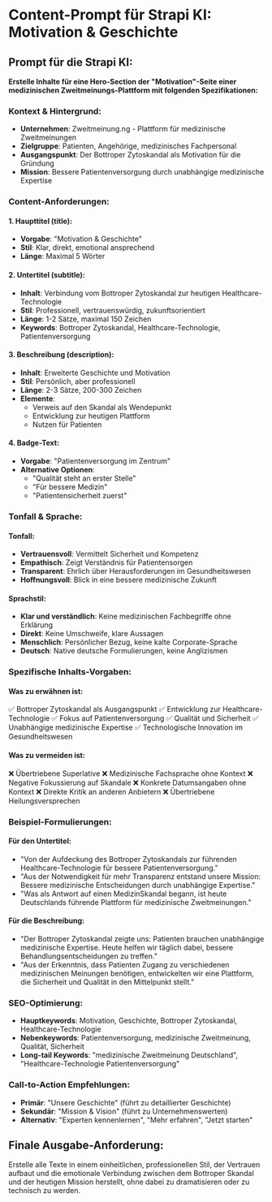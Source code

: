 # Content-Prompt für Strapi KI: Motivation & Geschichte

## Prompt für die Strapi KI:

**Erstelle Inhalte für eine Hero-Section der "Motivation"-Seite einer medizinischen Zweitmeinungs-Plattform mit folgenden Spezifikationen:**

### Kontext & Hintergrund:
- **Unternehmen**: Zweitmeinung.ng - Plattform für medizinische Zweitmeinungen
- **Zielgruppe**: Patienten, Angehörige, medizinisches Fachpersonal
- **Ausgangspunkt**: Der Bottroper Zytoskandal als Motivation für die Gründung
- **Mission**: Bessere Patientenversorgung durch unabhängige medizinische Expertise

### Content-Anforderungen:

#### 1. Haupttitel (title):
- **Vorgabe**: "Motivation & Geschichte"
- **Stil**: Klar, direkt, emotional ansprechend
- **Länge**: Maximal 5 Wörter

#### 2. Untertitel (subtitle):
- **Inhalt**: Verbindung vom Bottroper Zytoskandal zur heutigen Healthcare-Technologie
- **Stil**: Professionell, vertrauenswürdig, zukunftsorientiert
- **Länge**: 1-2 Sätze, maximal 150 Zeichen
- **Keywords**: Bottroper Zytoskandal, Healthcare-Technologie, Patientenversorgung

#### 3. Beschreibung (description):
- **Inhalt**: Erweiterte Geschichte und Motivation
- **Stil**: Persönlich, aber professionell
- **Länge**: 2-3 Sätze, 200-300 Zeichen
- **Elemente**:
  - Verweis auf den Skandal als Wendepunkt
  - Entwicklung zur heutigen Plattform
  - Nutzen für Patienten

#### 4. Badge-Text:
- **Vorgabe**: "Patientenversorgung im Zentrum"
- **Alternative Optionen**:
  - "Qualität steht an erster Stelle"
  - "Für bessere Medizin"
  - "Patientensicherheit zuerst"

### Tonfall & Sprache:

#### Tonfall:
- **Vertrauensvoll**: Vermittelt Sicherheit und Kompetenz
- **Empathisch**: Zeigt Verständnis für Patientensorgen
- **Transparent**: Ehrlich über Herausforderungen im Gesundheitswesen
- **Hoffnungsvoll**: Blick in eine bessere medizinische Zukunft

#### Sprachstil:
- **Klar und verständlich**: Keine medizinischen Fachbegriffe ohne Erklärung
- **Direkt**: Keine Umschweife, klare Aussagen
- **Menschlich**: Persönlicher Bezug, keine kalte Corporate-Sprache
- **Deutsch**: Native deutsche Formulierungen, keine Anglizismen

### Spezifische Inhalts-Vorgaben:

#### Was zu erwähnen ist:
✅ Bottroper Zytoskandal als Ausgangspunkt
✅ Entwicklung zur Healthcare-Technologie
✅ Fokus auf Patientenversorgung
✅ Qualität und Sicherheit
✅ Unabhängige medizinische Expertise
✅ Technologische Innovation im Gesundheitswesen

#### Was zu vermeiden ist:
❌ Übertriebene Superlative
❌ Medizinische Fachsprache ohne Kontext
❌ Negative Fokussierung auf Skandale
❌ Konkrete Datumsangaben ohne Kontext
❌ Direkte Kritik an anderen Anbietern
❌ Übertriebene Heilungsversprechen

### Beispiel-Formulierungen:

#### Für den Untertitel:
- "Von der Aufdeckung des Bottroper Zytoskandals zur führenden Healthcare-Technologie für bessere Patientenversorgung."
- "Aus der Notwendigkeit für mehr Transparenz entstand unsere Mission: Bessere medizinische Entscheidungen durch unabhängige Expertise."
- "Was als Antwort auf einen MedizinSkandal begann, ist heute Deutschlands führende Plattform für medizinische Zweitmeinungen."

#### Für die Beschreibung:
- "Der Bottroper Zytoskandal zeigte uns: Patienten brauchen unabhängige medizinische Expertise. Heute helfen wir täglich dabei, bessere Behandlungsentscheidungen zu treffen."
- "Aus der Erkenntnis, dass Patienten Zugang zu verschiedenen medizinischen Meinungen benötigen, entwickelten wir eine Plattform, die Sicherheit und Qualität in den Mittelpunkt stellt."

### SEO-Optimierung:
- **Hauptkeywords**: Motivation, Geschichte, Bottroper Zytoskandal, Healthcare-Technologie
- **Nebenkeywords**: Patientenversorgung, medizinische Zweitmeinung, Qualität, Sicherheit
- **Long-tail Keywords**: "medizinische Zweitmeinung Deutschland", "Healthcare-Technologie Patientenversorgung"

### Call-to-Action Empfehlungen:
- **Primär**: "Unsere Geschichte" (führt zu detaillierter Geschichte)
- **Sekundär**: "Mission & Vision" (führt zu Unternehmenswerten)
- **Alternativ**: "Experten kennenlernen", "Mehr erfahren", "Jetzt starten"

## Finale Ausgabe-Anforderung:
Erstelle alle Texte in einem einheitlichen, professionellen Stil, der Vertrauen aufbaut und die emotionale Verbindung zwischen dem Bottroper Skandal und der heutigen Mission herstellt, ohne dabei zu dramatisieren oder zu technisch zu werden.
